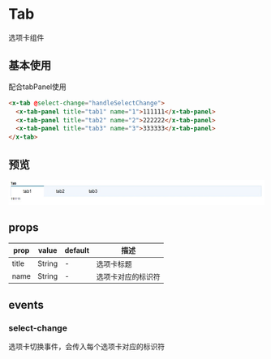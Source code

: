 # Tab
选项卡组件

## 基本使用
配合tabPanel使用

``` html
<x-tab @select-change="handleSelectChange">
  <x-tab-panel title="tab1" name="1">111111</x-tab-panel>
  <x-tab-panel title="tab2" name="2">222222</x-tab-panel>
  <x-tab-panel title="tab3" name="3">333333</x-tab-panel>
</x-tab>
```

## 预览
![](./img/tab.png)

## props

prop | value | default| 描述
---  |  ---  |   ---  | ---
title | String | - | 选项卡标题
name | String | - | 选项卡对应的标识符

## events
### select-change
选项卡切换事件，会传入每个选项卡对应的标识符